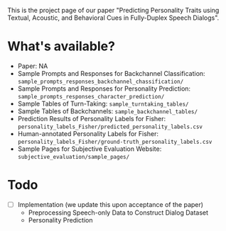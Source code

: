 This is the project page of our paper "Predicting Personality Traits using Textual, Acoustic, and Behavioral Cues in Fully-Duplex Speech Dialogs". 

# What's available?
- Paper: NA
- Sample Prompts and Responses for Backchannel Classification: `sample_prompts_responses_backchannel_chassification/`
- Sample Prompts and Responses for Personality Prediction: `sample_prompts_responses_character_prediction/`
- Sample Tables of Turn-Taking: `sample_turntaking_tables/`
- Sample Tables of Backchannels: `sample_backchannel_tables/`
- Prediction Results of Personality Labels for Fisher: `personality_labels_Fisher/predicted_personality_labels.csv`
- Human-annotated Personality Labels for Fisher: `personality_labels_Fisher/ground-truth_personality_labels.csv`
- Sample Pages for Subjective Evaluation Website: `subjective_evaluation/sample_pages/`

# Todo
- [ ] Implementation (we update this upon acceptance of the paper)
  - Preprocessing Speech-only Data to Construct Dialog Dataset
  - Personality Prediction
